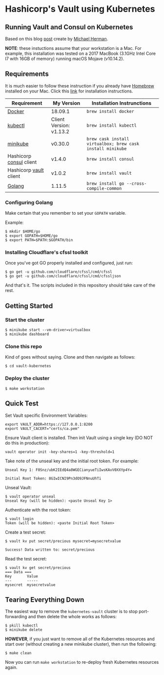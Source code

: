 # Hashicorp's Vault using Kubernetes
## Running Vault and Consul on Kubernetes
Based on this blog [post](https://testdriven.io/blog/running-vault-and-consul-on-kubernetes/) create by [Michael Herman](https://github.com/mjhea0).

**NOTE**: these instuctions assume that your workstation is a Mac. For example, this installation was tested on a 2017 MacBook (3.1GHz Intel Core I7 with 16GB of memory) running macOS Mojave (v10.14.2).

## Requirements
It is much easier to follow these instruction if you already have [Homebrew](https://brew.sh/) installed on your Mac. Click this [link](https://brew.sh/) for installation instructions.

| Requirement | My Version | Installation Instrunctions |
| ----------- | ------- | -------------------------- |
| [Docker](https://docs.docker.com/docker-for-mac/install/) | 18.09.1 | `brew install docker` |
| [kubectl](https://kubernetes.io/docs/tasks/tools/install-kubectl/) | Client Version: v1.13.2 | `brew install kubectl` |
| [minikube](https://kubernetes.io/docs/tasks/tools/install-minikube/) | v0.30.0 | `brew cask install virtualbox; brew cask install minikube` |
| Hashicorp [consul](https://www.consul.io/) client | v1.4.0 | `brew install consul` |
| Hashicorp [vault](https://www.vaultproject.io/) client| v1.0.2 | `brew install vault` |
| [Golang](https://golang.org/doc/install) | 1.11.5 | `brew install go --cross-compile-common` |

### Configuring Golang

Make certain that you remember to set your `GOPATH` variable.  

Example:
```
$ mkdir $HOME/go
$ export GOPATH=$HOME/go
$ export PATH=$PATH:$GOPATH/bin
```

### Installing Cloudflare's cfssl toolkit
Once you've got GO properly installed and configured, just run:
```
$ go get -u github.com/cloudflare/cfssl/cmd/cfssl
$ go get -u github.com/cloudflare/cfssl/cmd/cfssljson
```
And that's it. The scripts included in this repository should take care of the rest.

## Getting Started

### Start the cluster
```
$ minikube start --vm-driver=virtualbox
$ minikube dashboard
```

### Clone this repo
Kind of goes without saying. Clone and then navigate as follows:
```
$ cd vault-kubernetes
```

### Deploy the cluster
```
$ make workstation
```

## Quick Test
Set Vault specific Environment Variables:
```
export VAULT_ADDR=https://127.0.0.1:8200
export VAULT_CACERT="certs/ca.pem"
```  

Ensure Vault client is installed. Then init Vault using a single key (DO NOT do this in production):
```
vault operator init -key-shares=1 -key-threshold=1
```

Take note of the unseal key and the initial root token. For example:
```
Unseal Key 1: F0Snz/ubK2IEdQ4a8WGECianyueTiIwsKAvV0XXYp4Y=

Initial Root Token: 8GIwICNI9Pn3dO9JFNnuUhTi
```

Unseal Vault:
```
$ vault operator unseal
Unseal Key (will be hidden): <paste Unseal Key 1>
```

Authenticate with the root token:
```
$ vault login
Token (will be hidden): <paste Initial Root Token>
```

Create a test secret:
```
$ vault kv put secret/precious mysecret=mysecretvalue

Success! Data written to: secret/precious
```

Read the test secret:
```
$ vault kv get secret/precious
=== Data ===
Key       Value
---       -----
mysecret  mysecretvalue
```


## Tearing Everything Down
The easiest way to remove the `kubernetes-vault` cluster is to stop port-forwarding and then delete the whole works as follows:  
```
$ pkill kubectl
$ minikube delete
```

**HOWEVER**, if you just want to remove all of the Kubernetes resources and start over (without creating a new minikube cluster), then run the following:
```
$ make clean
```

Now you can run `make workstation` to re-deploy fresh Kubernetes resources again.
